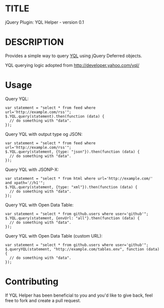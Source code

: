 TITLE
=====

jQuery Plugin: YQL Helper - version 0.1


DESCRIPTION
===========

Provides a simple way to query [YQL](http://developer.yahoo.com/yql/) using jQuery Deferred objects.

YQL querying logic adopted from http://developer.yahoo.com/yql/

Usage
=====

Query YQL:

    var statement = "select * from feed where url='http://example.com/rss'";
    $.YQL.query(statement).then(function (data) {
      // do something with "data".
    });

Query YQL with output type og JSON:

    var statement = "select * from feed where url='http://example.com/rss'";
    $.YQL.query(statement, {type: "json"}).then(function (data) {
      // do something with "data".
    });

Query YQL with JSONP-X:

    var statement = "select * from html where url='http://example.com/' and xpath='//h1'";
    $.YQL.query(statement, {type: "xml"}).then(function (data) {
      // do something with "data".
    });

Query YQL with Open Data Table:

    var statement = "select * from github.users where user='github'";
    $.YQL.query(statement, {envUrl: "all"}.then(function (data) {
      // do something with "data".
    });

Query YQL with Open Data Table (custom URL):

    var statement = "select * from github.users where user='github'";
    $.queryYQL(statement, "http://example.com/tables.env", function (data) {
      // do something with "data".
    });


Contributing
=======

If YQL Helper has been beneficial to you and you'd like to give back, feel free to fork and create a pull request.
